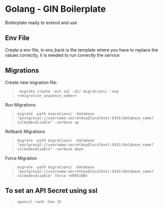 # Golang - GIN Boilerplate

Boilerplate ready to extend and use

## Env File
Create a env file, in env_back is the template where you have to replace the values correctly, it is needed to run correctly the service

## Migrations

Create new migration file: 
> ` migrate create -ext sql -dir migrations/ -seq <<migration_sequence_name>>`

Run Migrations
> ` migrate -path migrations/ -database "postgresql://username:secretkey@localhost:5432/database_name?sslmode=disable" -verbose up `

Rollback Migrations

> ` migrate -path migrations/ -database "postgresql://username:secretkey@localhost:5432/database_name?sslmode=disable" -verbose down ` 

Force Migration

> ` migrate -path migrations/ -database "postgresql://username:secretkey@localhost:5432/database_name?sslmode=disable" force <VERSION> `

## To set an API Secret using ssl

> `openssl rand -hex 32`